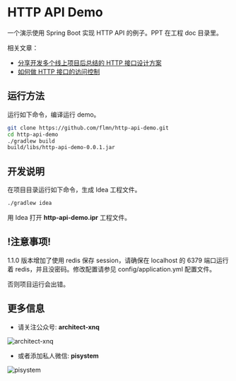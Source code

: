 # HTTP API Demo

一个演示使用 Spring Boot 实现 HTTP API 的例子。PPT 在工程 doc 目录里。

相关文章：

- [分享开发多个线上项目后总结的 HTTP 接口设计方案](https://www.jitao.tech/blog/2020/01/java-http-api/)
- [如何做 HTTP 接口的访问控制](https://www.jitao.tech/blog/2020/03/java-http-api-auth/)

## 运行方法

运行如下命令，编译运行 demo。

```bash
git clone https://github.com/flmn/http-api-demo.git
cd http-api-demo
./gradlew build
build/libs/http-api-demo-0.0.1.jar
```

## 开发说明

在项目目录运行如下命令，生成 Idea 工程文件。

```bash
./gradlew idea
```

用 Idea 打开 **http-api-demo.ipr** 工程文件。

## !注意事项!

1.1.0 版本增加了使用 redis 保存 session，请确保在 localhost 的 6379 端口运行着 redis，并且没密码。修改配置请参见 config/application.yml 配置文件。

否则项目运行会出错。

## 更多信息

- 请关注公众号: **architect-xnq**

![architect-xnq](https://github.com/flmn/http-api-demo/raw/master/doc/img/mp-qr-code.jpg)

- 或者添加私人微信: **pisystem**

![pisystem](https://github.com/flmn/http-api-demo/raw/master/doc/img/pisystem-qr-code.jpg)
